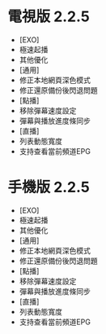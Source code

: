 # 電視版 2.2.5

* [EXO]
* 極速起播
* 其他優化
* [通用]
* 修正本地網頁深色模式
* 修正還原備份後閃退問題
* [點播]
* 移除彈幕速度設定
* 彈幕與播放進度條同步
* [直播]
* 列表動態寬度
* 支持查看當前頻道EPG

# 手機版 2.2.5

* [EXO]
* 極速起播
* 其他優化
* [通用]
* 修正本地網頁深色模式
* 修正還原備份後閃退問題
* [點播]
* 移除彈幕速度設定
* 彈幕與播放進度條同步
* [直播]
* 列表動態寬度
* 支持查看當前頻道EPG